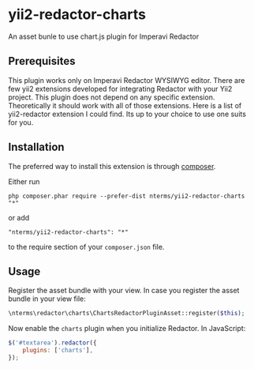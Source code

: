 yii2-redactor-charts
====================

An asset bunle to use chart.js plugin for Imperavi Redactor


Prerequisites
-------------

This plugin works only on Imperavi Redactor WYSIWYG editor. There are few yii2 extensions developed for integrating Redactor with your Yii2 project.
This plugin does not depend on any specific extension. Theoretically it should work with all of those extensions.
Here is a list of yii2-redactor extension I could find. Its up to your choice to use one suits for you.


Installation
------------

The preferred way to install this extension is through [composer](http://getcomposer.org/download/).

Either run

```
php composer.phar require --prefer-dist nterms/yii2-redactor-charts "*"
```

or add

```
"nterms/yii2-redactor-charts": "*"
```

to the require section of your `composer.json` file.


Usage
-----

Register the asset bundle with your view. In case you register the asset bundle in your view file:

~~~php
\nterms\redactor\charts\ChartsRedactorPluginAsset::register($this);
~~~

Now enable the `charts` plugin when you initialize Redactor. In JavaScript:

~~~js
$('#textarea').redactor({
    plugins: ['charts'],
});
~~~
